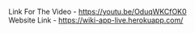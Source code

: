 Link For The Video - https://youtu.be/OduqWKCfOK0 <br>
Website Link - https://wiki-app-live.herokuapp.com/

